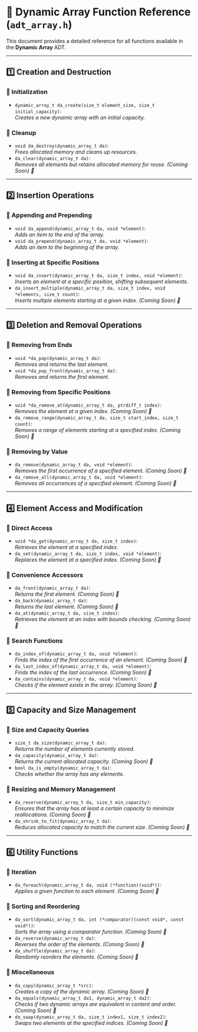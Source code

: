 # 📖 Dynamic Array Function Reference (`adt_array.h`)

This document provides a detailed reference for all functions available in the **Dynamic Array** ADT.

---

## 1️⃣ Creation and Destruction

### 🔹 Initialization  
- `dynamic_array_t da_create(size_t element_size, size_t initial_capacity)`:  
  _Creates a new dynamic array with an initial capacity._  

### 🔹 Cleanup  
- `void da_destroy(dynamic_array_t da)`:  
  _Frees allocated memory and cleans up resources._  
- `da_clear(dynamic_array_t da)`:  
  _Removes all elements but retains allocated memory for reuse._ _(Coming Soon) 🚀_ 

---

## 2️⃣ Insertion Operations

### 🔹 Appending and Prepending  
- `void da_append(dynamic_array_t da, void *element)`:  
  _Adds an item to the end of the array._  
- `void da_prepend(dynamic_array_t da, void *element)`:  
  _Adds an item to the beginning of the array._ 

### 🔹 Inserting at Specific Positions  
- `void da_insert(dynamic_array_t da, size_t index, void *element)`:  
  _Inserts an element at a specific position, shifting subsequent elements._ 
- `da_insert_multiple(dynamic_array_t da, size_t index, void *elements, size_t count)`:  
  _Inserts multiple elements starting at a given index._ _(Coming Soon) 🚀_

---

## 3️⃣ Deletion and Removal Operations  

### 🔹 Removing from Ends  
- `void *da_pop(dynamic_array_t da)`:  
  _Removes and returns the last element._ 
- `void *da_pop_front(dynamic_array_t da)`:  
  _Removes and returns the first element._

### 🔹 Removing from Specific Positions  
- `void *da_remove_at(dynamic_array_t da, ptrdiff_t index)`:  
  _Removes the element at a given index._ _(Coming Soon) 🚀_ 
- `da_remove_range(dynamic_array_t da, size_t start_index, size_t count)`:  
  _Removes a range of elements starting at a specified index._ _(Coming Soon) 🚀_

### 🔹 Removing by Value  
- `da_remove(dynamic_array_t da, void *element)`:  
  _Removes the first occurrence of a specified element._ _(Coming Soon) 🚀_
- `da_remove_all(dynamic_array_t da, void *element)`:  
  _Removes all occurrences of a specified element._ _(Coming Soon) 🚀_

---

## 4️⃣ Element Access and Modification  

### 🔹 Direct Access  
- `void *da_get(dynamic_array_t da, size_t index)`:  
  _Retrieves the element at a specified index._ 
- `da_set(dynamic_array_t da, size_t index, void *element)`:  
  _Replaces the element at a specified index._ _(Coming Soon) 🚀_  

### 🔹 Convenience Accessors  
- `da_front(dynamic_array_t da)`:  
  _Returns the first element._ _(Coming Soon) 🚀_
- `da_back(dynamic_array_t da)`:  
  _Returns the last element._ _(Coming Soon) 🚀_
- `da_at(dynamic_array_t da, size_t index)`:  
  _Retrieves the element at an index with bounds checking._ _(Coming Soon) 🚀_ 

### 🔹 Search Functions  
- `da_index_of(dynamic_array_t da, void *element)`:  
  _Finds the index of the first occurrence of an element._ _(Coming Soon) 🚀_  
- `da_last_index_of(dynamic_array_t da, void *element)`:  
  _Finds the index of the last occurrence._ _(Coming Soon) 🚀_
- `da_contains(dynamic_array_t da, void *element)`:  
  _Checks if the element exists in the array._ _(Coming Soon) 🚀_ 

---

## 5️⃣ Capacity and Size Management  

### 🔹 Size and Capacity Queries  
- `size_t da_size(dynamic_array_t da)`:  
  _Returns the number of elements currently stored._ 
- `da_capacity(dynamic_array_t da)`:  
  _Returns the current allocated capacity._ _(Coming Soon) 🚀_  
- `bool da_is_empty(dynamic_array_t da)`:  
  _Checks whether the array has any elements._  

### 🔹 Resizing and Memory Management  
- `da_reserve(dynamic_array_t da, size_t min_capacity)`:  
  _Ensures that the array has at least a certain capacity to minimize reallocations._ _(Coming Soon) 🚀_
- `da_shrink_to_fit(dynamic_array_t da)`:  
  _Reduces allocated capacity to match the current size._ _(Coming Soon) 🚀_

---

## 6️⃣ Utility Functions  

### 🔹 Iteration  
- `da_foreach(dynamic_array_t da, void (*function)(void*))`:  
  _Applies a given function to each element._ _(Coming Soon) 🚀_

### 🔹 Sorting and Reordering  
- `da_sort(dynamic_array_t da, int (*comparator)(const void*, const void*))`:  
  _Sorts the array using a comparator function._ _(Coming Soon) 🚀_
- `da_reverse(dynamic_array_t da)`:  
  _Reverses the order of the elements._ _(Coming Soon) 🚀_
- `da_shuffle(dynamic_array_t da)`:  
  _Randomly reorders the elements._ _(Coming Soon) 🚀_

### 🔹 Miscellaneous  
- `da_copy(dynamic_array_t *src)`:  
  _Creates a copy of the dynamic array._ _(Coming Soon) 🚀_
- `da_equals(dynamic_array_t da1, dynamic_array_t da2)`:  
  _Checks if two dynamic arrays are equivalent in content and order._ _(Coming Soon) 🚀_
- `da_swap(dynamic_array_t da, size_t index1, size_t index2)`:  
  _Swaps two elements at the specified indices._ _(Coming Soon) 🚀_

